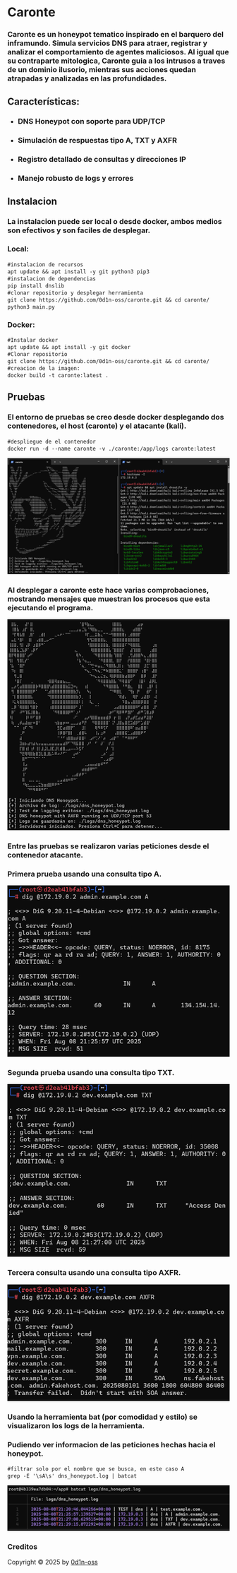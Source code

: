 # Caronte

### Caronte es un honeypot tematico inspirado en el barquero del inframundo. Simula servicios DNS para atraer, registrar y analizar el comportamiento de agentes maliciosos. Al igual que su contraparte mitologica, Caronte guia a los intrusos a traves de un dominio ilusorio, mientras sus acciones quedan atrapadas y analizadas en las profundidades.

## Características:
-   ### DNS Honeypot con soporte para UDP/TCP
-   ### Simulación de respuestas tipo A, TXT y AXFR
-   ### Registro detallado de consultas y direcciones IP
-   ### Manejo robusto de logs y errores

## Instalacion
### La instalacion puede ser local o desde docker, ambos medios son efectivos y son faciles de desplegar.
### Local:
    #instalacion de recursos
    apt update && apt install -y git python3 pip3
    #instalacion de dependencias
    pip install dnslib
    #clonar repositorio y desplegar herramienta
    git clone https://github.com/0d1n-oss/caronte.git && cd caronte/
    python3 main.py
### Docker:
    #Instalar docker
    apt update && apt install -y git docker
    #Clonar repositorio
    git clone https://github.com/0d1n-oss/caronte.git && cd caronte/
    #creacion de la imagen:
    docker build -t caronte:latest .

## Pruebas
### El entorno de pruebas se creo desde docker desplegando dos contenedores, el host (caronte) y el atacante (kali).
    #despliegue de el contenedor
    docker run -d --name caronte -v ./caronte:/app/logs caronte:latest
![](images/setup.png)
### Al desplegar a caronte este hace varias comprobaciones, mostrando mensajes que muestran los procesos que esta ejecutando el programa.
![](images/program.png)

### Entre las pruebas se realizaron varias peticiones desde el contenedor atacante.
### Primera prueba usando una consulta tipo A.
![](images/test_1.png)
### Segunda prueba usando una consulta tipo TXT.
![](images/test_2.png)
### Tercera consulta usando una consulta tipo AXFR.
![](images/test_3.png)

### Usando la herramienta bat (por comodidad y estilo) se visualizaron los logs de la herramienta.
### Pudiendo ver informacion de las peticiones hechas hacia el honeypot.
    #filtrar solo por el nombre que se busca, en este caso A
    grep -E '\sA\s' dns_honeypot.log | batcat
![](images/info.png)
### Creditos
Copyright © 2025 by [0d1n-oss](https://github.com/0d1n-oss)
